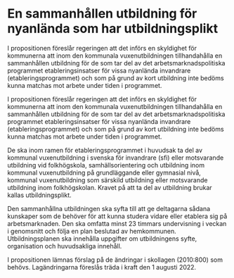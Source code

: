# En sammanhållen utbildning för nyanlända som har utbildningsplikt

I propositionen föreslår regeringen att det införs en skyldighet för kommunerna att inom den kommunala vuxenutbildningen tillhandahålla en sammanhållen utbildning för de som tar del av det arbetsmarknadspolitiska programmet etableringsinsatser för vissa nyanlända invandrare (etableringsprogrammet) och som på grund av kort utbildning inte bedöms kunna matchas mot arbete under tiden i programmet.

I propositionen föreslår regeringen att det införs en skyldighet för kommunerna att inom den kommunala vuxenutbildningen tillhandahålla en sammanhållen utbildning för de som tar del av det arbetsmarknadspolitiska programmet etableringsinsatser för vissa nyanlända invandrare (etableringsprogrammet) och som på grund av kort utbildning inte bedöms kunna matchas mot arbete under tiden i programmet.

De ska inom ramen för etableringsprogrammet i huvudsak ta del av kommunal vuxenutbildning i svenska för invandrare (sfi) eller motsvarande utbildning vid folkhögskola, samhällsorientering och utbildning inom kommunal vuxenutbildning på grundläggande eller gymnasial nivå, kommunal vuxenutbildning som särskild utbildning eller motsvarande utbildning inom folkhögskolan. Kravet på att ta del av utbildning brukar kallas utbildningsplikt.

Den sammanhållna utbildningen ska syfta till att ge deltagarna sådana kunskaper som de behöver för att kunna studera vidare eller etablera sig på arbetsmarknaden. Den ska omfatta minst 23 timmars undervisning i veckan i genomsnitt och följa en plan beslutad av hemkommunen. Utbildningsplanen ska innehålla uppgifter om utbildningens syfte, organisation och huvudsakliga innehåll.

I propositionen lämnas förslag på de ändringar i skollagen (2010:800) som behövs. Lagändringarna föreslås träda i kraft den 1 augusti 2022.
